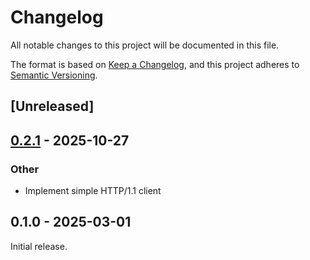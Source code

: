 # Changelog

All notable changes to this project will be documented in this file.

The format is based on [Keep a Changelog](https://keepachangelog.com/en/1.0.0/),
and this project adheres to [Semantic Versioning](https://semver.org/spec/v2.0.0.html).

## [Unreleased]

## [0.2.1](https://github.com/jgosmann/btdt/compare/btdt-cli-v0.2.0...btdt-cli-v0.2.1) - 2025-10-27

### Other

- Implement simple HTTP/1.1 client

## 0.1.0 - 2025-03-01

Initial release.
